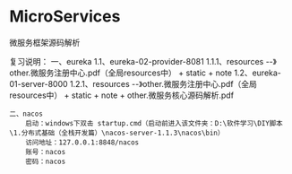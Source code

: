 # MicroServices
 微服务框架源码解析
 
 复习说明：
	一、eureka
		1.1、eureka-02-provider-8081
			1.1.1、resources --》other.微服务注册中心.pdf（全局resources中） + static + note
		1.2、eureka-01-server-8000
			1.2.1、resources --》other.微服务注册中心.pdf（全局resources中） + static + note + other.微服务核心源码解析.pdf
			
	二、nacos
		启动：windows下双击 startup.cmd（启动前进入该文件夹：D:\软件学习\DIY脚本\1.分布式基础（全栈开发篇）\nacos-server-1.1.3\nacos\bin）
		访问地址：127.0.0.1:8848/nacos
		账号：nacos
		密码：nacos